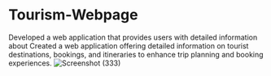 # Tourism-Webpage
Developed a web application that provides users with detailed information about Created a web application offering detailed information on tourist destinations, bookings, and itineraries to enhance trip planning and booking experiences.
![Screenshot (333)](https://github.com/user-attachments/assets/a6c16114-9d24-4850-befe-529c83002eff)
